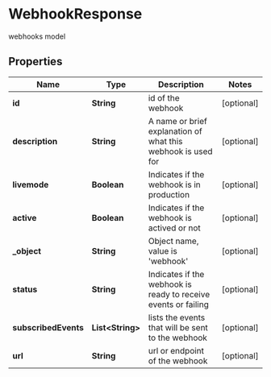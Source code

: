 

# WebhookResponse

webhooks model

## Properties

| Name | Type | Description | Notes |
|------------ | ------------- | ------------- | -------------|
|**id** | **String** | id of the webhook |  [optional] |
|**description** | **String** | A name or brief explanation of what this webhook is used for |  [optional] |
|**livemode** | **Boolean** | Indicates if the webhook is in production |  [optional] |
|**active** | **Boolean** | Indicates if the webhook is actived or not |  [optional] |
|**_object** | **String** | Object name, value is &#39;webhook&#39; |  [optional] |
|**status** | **String** | Indicates if the webhook is ready to receive events or failing |  [optional] |
|**subscribedEvents** | **List&lt;String&gt;** | lists the events that will be sent to the webhook |  [optional] |
|**url** | **String** | url or endpoint of the webhook |  [optional] |




